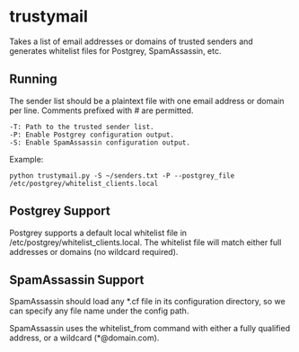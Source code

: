 # trustymail

Takes a list of email addresses or domains of trusted senders and generates whitelist files for Postgrey, SpamAssassin, etc.

## Running

The sender list should be a plaintext file with one email address or domain per line.  Comments prefixed with *#* are permitted.

    -T: Path to the trusted sender list.
    -P: Enable Postgrey configuration output.
    -S: Enable SpamAssassin configuration output.

Example:

`python trustymail.py -S ~/senders.txt -P --postgrey_file /etc/postgrey/whitelist_clients.local`

## Postgrey Support

Postgrey supports a default local whitelist file in /etc/postgrey/whitelist_clients.local.  The whitelist file will
match either full addresses or domains (no wildcard required).

## SpamAssassin Support

SpamAssassin should load any *.cf file in its configuration directory, so we can specify any file name under the config
path.

SpamAssassin uses the whitelist_from command with either a fully qualified address, or a wildcard (*@domain.com).

